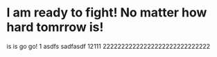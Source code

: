 # I am ready to fight! No matter how hard tomrrow is! 
is is 
go go!
1
asdfs
sadfasdf
12111
22222222222222222222222222222